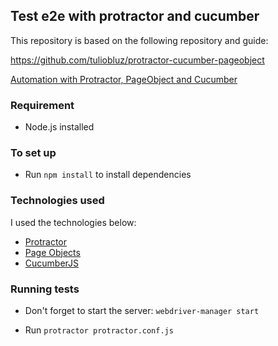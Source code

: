 ## Test e2e with protractor and cucumber

This repository is based on the following repository and guide: 

https://github.com/tuliobluz/protractor-cucumber-pageobject

[Automation with Protractor, PageObject and Cucumber](https://medium.com/@tuliobluz/automa%C3%A7%C3%A3o-com-protractor-pageobject-e-cucumber-122537179ab7)

### Requirement

- Node.js installed

### To set up

- Run ```npm install``` to install dependencies

### Technologies used

I used the technologies below:

* [Protractor](https://www.protractortest.org/#/)
* [Page Objects](https://www.protractortest.org/#/page-objects)
* [CucumberJS](https://github.com/cucumber/cucumber-js)

### Running tests

- Don't forget to start the server: ```webdriver-manager start```

- Run ```protractor protractor.conf.js```
 
